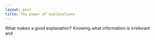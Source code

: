 ```yaml
---
layout: post
title: The power of explanations
---
```


What makes a good explanation? Knowing what information is irrelevant and 
